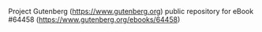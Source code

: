 Project Gutenberg (https://www.gutenberg.org) public repository for
eBook #64458 (https://www.gutenberg.org/ebooks/64458)
